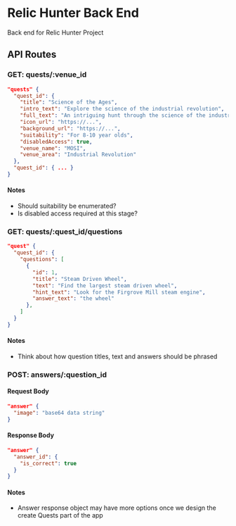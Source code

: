 # Relic Hunter Back End

Back end for Relic Hunter Project

## API Routes

### GET: quests/:venue_id

```json
"quests" {
  "quest_id": {
    "title": "Science of the Ages",
    "intro_text": "Explore the science of the industrial revolution",
    "full_text": "An intriguing hunt through the science of the industrial revolution and first computers",
    "icon_url": "https://...",
    "background_url": "https://...",
    "suitability": "For 8-10 year olds",
    "disabledAccess": true,
    "venue_name": "MOSI",
    "venue_area": "Industrial Revolution"
  },
  "quest_id": { ... }
}
```

#### Notes

- Should suitability be enumerated?
- Is disabled access required at this stage?

### GET: quests/:quest_id/questions
```json
"quest" {
  "quest_id": {
    "questions": [
      {
        "id": 1,
        "title": "Steam Driven Wheel",
        "text": "Find the largest steam driven wheel",
        "hint_text": "Look for the Firgrove Mill steam engine",
        "answer_text": "the wheel"
      },
    ]
  }
}
```

#### Notes

- Think about how question titles, text and answers should be phrased

### POST: answers/:question_id

#### Request Body

```json
"answer" {
  "image": "base64 data string"
}
```

#### Response Body

```json
"answer" {
  "answer_id": {
    "is_correct": true
  }
}
```

#### Notes

- Answer response object may have more options once we design the create Quests part of the app
